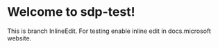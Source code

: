 # Welcome to sdp-test!
This is branch InlineEdit.
For testing enable inline edit in docs.microsoft website.
